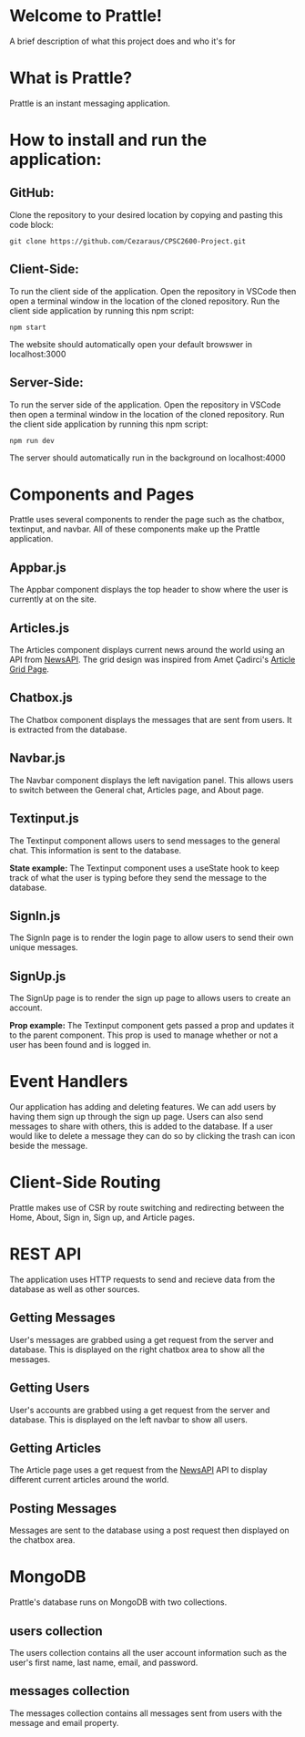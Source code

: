
# Welcome to Prattle!

A brief description of what this project does and who it's for

# What is Prattle?
Prattle is an instant messaging application.

# How to install and run the application:
## GitHub:
Clone the repository to your desired location by copying and pasting this code block:
```
git clone https://github.com/Cezaraus/CPSC2600-Project.git
```
## Client-Side:
To run the client side of the application. Open the repository in VSCode then open a terminal window in the location of the cloned repository. Run the client side application by running this npm script:
```
npm start
```
The website should automatically open your default browswer in localhost:3000
## Server-Side:
To run the server side of the application. Open the repository in VSCode then open a terminal window in the location of the cloned repository. Run the client side application by running this npm script:
```
npm run dev
```
The server should automatically run in the background on localhost:4000
# Components and Pages
Prattle uses several components to render the page such as the chatbox, textinput, and navbar. All of these components make up the Prattle application.
## Appbar.js
The Appbar component displays the top header to show where the user is currently at on the site.
## Articles.js
The Articles component displays current news around the world using an API from [NewsAPI](https://newsapi.org/).
The grid design was inspired from Amet Çadirci's [Article Grid Page](https://codepen.io/ahmetcadirci25/pen/OJjXGGy).
## Chatbox.js
The Chatbox component displays the messages that are sent from users. It is extracted from the database.
## Navbar.js
The Navbar component displays the left navigation panel. This allows users to switch between the General chat, Articles page, and About page.
## Textinput.js
The Textinput component allows users to send messages to the general chat. This information is sent to the database.

**State example:**
The Textinput component uses a useState hook to keep track of what the user is typing before they send the message to the database.
## SignIn.js
The SignIn page is to render the login page to allow users to send their own unique messages.
## SignUp.js
The SignUp page is to render the sign up page to allows users to create an account.

**Prop example:**
The Textinput component gets passed a prop and updates it to the parent component. This prop is used to manage whether or not a user has been found and is logged in.

# Event Handlers
Our application has adding and deleting features. We can add users by having them sign up through the sign up page. Users can also send messages to share with others, this is added to the database. If a user would like to delete a message they can do so by clicking the trash can icon beside the message.

# Client-Side Routing
Prattle makes use of CSR by route switching and redirecting between the Home, About, Sign in, Sign up, and Article pages.

# REST API
The application uses HTTP requests to send and recieve data from the database as well as other sources.
## Getting Messages
User's messages are grabbed using a get request from the server and database. This is displayed on the right chatbox area to show all the messages.
## Getting Users
User's accounts are grabbed using a get request from the server and database. This is displayed on the left navbar to show all users.
## Getting Articles
The Article page uses a get request from the [NewsAPI](https://newsapi.org/) API to display different current articles around the world.
## Posting Messages
Messages are sent to the database using a post request then displayed on the chatbox area.

# MongoDB
Prattle's database runs on MongoDB with two collections.
## users collection
The users collection contains all the user account information such as the user's first name, last name, email, and password.
## messages collection
The messages collection contains all messages sent from users with the message and email property.